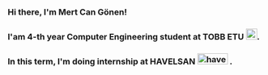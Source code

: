 ### Hi there, I'm Mert Can Gönen!

### I'am 4-th year Computer Engineering student at TOBB ETU <img alt="tobb-etu-logo" width="22px" src="https://www.etu.edu.tr/views/etu/assets/img/tobb_etu_logo.png">. 
### In this term, I'm doing internship at HAVELSAN <img alt="havelsan-logo" width="60px" height="22px" src="https://upload.wikimedia.org/wikipedia/commons/thumb/c/c8/Havelsan_logo.svg/450px-Havelsan_logo.svg.png"> .

